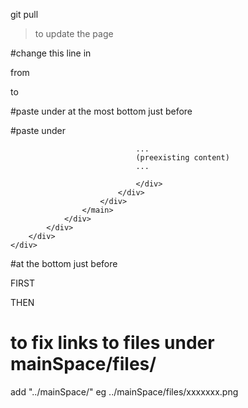 git pull
> to update the page

#change this line in <head></head>

from
<link rel="stylesheet" href="/static/style.css" type="text/css" />
to
<link rel="stylesheet" href="../mainSpace/static/style.css" type="text/css" />

#paste under <head> at the most bottom just before </head>

<link rel="stylesheet" href="../assets/217420326D.gz.css" type="text/css">
<link rel="stylesheet" href="../assets/9jvvjv40-internal-bootstrap.css" type="text/css">
<link rel="stylesheet" href="../assets/vz033906-internal.css" type="text/css">
<link rel="stylesheet" href="../main-assets/main.css" type="text/css">
<script type="text/javascript" src="../assets/inserthtml.js"></script>

<base href="https://wongjinfa.github.io/">

#paste under <body>

<div id="js-fixed-header-offset" style="margin-top: 0px;">
    <div w3-include-html="../inserts/header.html"></div>
        <div class="ws-theme-body">
            <div class="ws-theme-container">
                <div class="ws-theme-body-inner">
                    <div w3-include-html="../inserts/nav.html"></div>
                    <main class="ws-theme-content" role="main">
                        <div class="ws-theme-content-inner">
                            <div class="contentBox">
                                <div class="innerContentBox" id="WikiContent">

                                ...
                                (preexisting content)
                                ...

                                </div>
                            </div>
                        </div>
                    </main>
                </div>
            </div>
        </div>
    </div>
</div>

#at the bottom just before </body>

FIRST
<div w3-include-html="../inserts/footer.html"></div>

THEN
<script>includeHTML()</script>

# to fix links to files under mainSpace/files/

add "../mainSpace/"
eg ../mainSpace/files/xxxxxxx.png